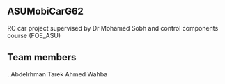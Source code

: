 ## ASUMobiCarG62
RC car project supervised by Dr Mohamed Sobh and control components course (FOE_ASU)


## Team members
. Abdelrhman Tarek Ahmed Wahba
